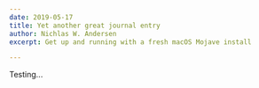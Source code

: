 ```yaml
---
date: 2019-05-17
title: Yet another great journal entry
author: Nichlas W. Andersen
excerpt: Get up and running with a fresh macOS Mojave install

---
```

Testing...